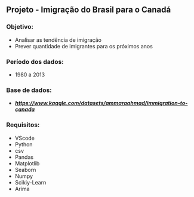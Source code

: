 ## Projeto - Imigração do Brasil para o Canadá
### Objetivo:
- Analisar as tendência de imigração
- Prever quantidade de imigrantes para os próximos anos
### Período dos dados:
- 1980 a 2013
### Base de dados:
- ***https://www.kaggle.com/datasets/ammaraahmad/immigration-to-canada***
### Requisitos:
- VScode
- Python
- csv
- Pandas
- Matplotlib
- Seaborn
- Numpy
- Scikiy-Learn
- Arima
